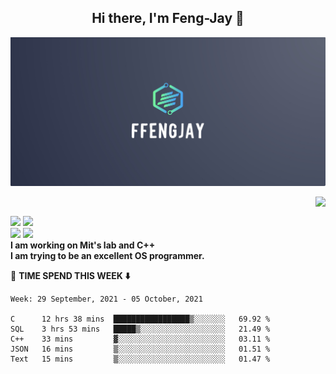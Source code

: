 <h2 align="center"> Hi there, I'm Feng-Jay 👋 </h2>  

![](https://github.com/Feng-Jay/DataStruct/blob/master/Image/1.png)  

<img align="right" src="https://github-readme-stats.vercel.app/api?username=Feng-Jay&show_icons=true&icon_color=CE1D2D&text_color=718096&bg_color=ffffff&hide_title=true" />


&emsp;

![](https://visitor-badge.glitch.me/badge?page_id=Feng-Jay.readme)
![](https://img.shields.io/badge/Concentrate-Cpp-blue)  
![](https://img.shields.io/badge/Rust-primer-orange)
![](https://img.shields.io/badge/Target-OS-9cf)  
**I am working on Mit's lab and C++**  
**I am trying to be an excellent OS programmer.**  


📘 **TIME SPEND THIS WEEK ⬇️**
<!--START_SECTION:waka-->
```text
Week: 29 September, 2021 - 05 October, 2021

C      12 hrs 38 mins  █████████████████▒░░░░░░░   69.92 % 
SQL    3 hrs 53 mins   █████▒░░░░░░░░░░░░░░░░░░░   21.49 % 
C++    33 mins         ▓░░░░░░░░░░░░░░░░░░░░░░░░   03.11 % 
JSON   16 mins         ▒░░░░░░░░░░░░░░░░░░░░░░░░   01.51 % 
Text   15 mins         ▒░░░░░░░░░░░░░░░░░░░░░░░░   01.47 % 
```
<!--END_SECTION:waka-->

